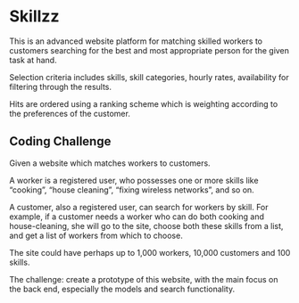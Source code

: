 # Skillzz

This is an advanced website platform for matching skilled workers to customers searching for the best and most appropriate person for the given task at hand.

Selection criteria includes skills, skill categories, hourly rates, availability for filtering through the results.

Hits are ordered using a ranking scheme which is weighting according to the preferences of the customer.

## Coding Challenge

Given a website which matches workers to customers. 

A worker is a registered user, who possesses one or more skills like “cooking”, “house cleaning”, “fixing wireless networks”, and so on. 

A customer, also a registered user, can search for workers by skill.
For example, if a customer needs a worker who can do both cooking and house-cleaning, she will go to the site, choose both these skills from a list, and get a list of workers from which to choose.

The site could have perhaps up to 1,000 workers, 10,000 customers and 100 skills.

The challenge: create a prototype of this website, with the main focus on the back end, especially the models and search functionality.
